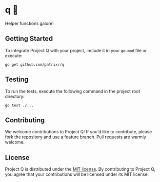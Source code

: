# q 🚀

Helper functions galore!

## Getting Started

To integrate Project Q with your project, include it in your `go.mod` file or execute:

```
go get github.com/patrixr/q
```

## Testing

To run the tests, execute the following command in the project root directory:

```
go test ./...
```

## Contributing

We welcome contributions to Project Q! If you'd like to contribute, please fork the repository and use a feature branch. Pull requests are warmly welcome.

## License

Project Q is distributed under the [MIT license](LICENSE). By contributing to Project Q, you agree that your contributions will be licensed under its MIT license.
